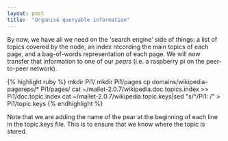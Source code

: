 ```yaml
---
layout: post
title:  "Organise queryable information"
---
```


By now, we have all we need on the 'search engine' side of things: a list of topics covered by the node, an index recording the main topics of each page, and a bag-of-words representation of each page. We will now transfer that information to one of our *pears* (i.e. a raspberry pi on the peer-to-peer network). 

{% highlight ruby %}
mkdir Pi1/
mkdir Pi1/pages
cp domains/wikipedia-pagereps/* Pi1/pages/
cat ~/mallet-2.0.7/wikipedia.doc.topics.index >> Pi1/doc.topic.index
cat ~/mallet-2.0.7/wikipedia.topic.keys|sed "s/^/Pi1: /" > Pi1/topic.keys 
{% endhighlight %}

Note that we are adding the name of the pear at the beginning of each line in the topic.keys file. This is to ensure that we know where the topic is stored.
